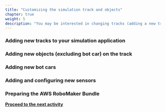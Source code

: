 ```yaml
---
title: "Customizing the simulation track and objects"
chapter: true
weight: 5
description: "You may be interested in changing tracks (adding a new track, or editing an existing one), adding objects to your track, or adding bot cars to train against."
---
```


### Adding new tracks to your simulation application

### Adding new objects (excluding bot car) on the track

### Adding new bot cars

### Adding and configuring new sensors

### Preparing the AWS RoboMaker Bundle



**[Proceed to the next activity](../martiandetector/)**
